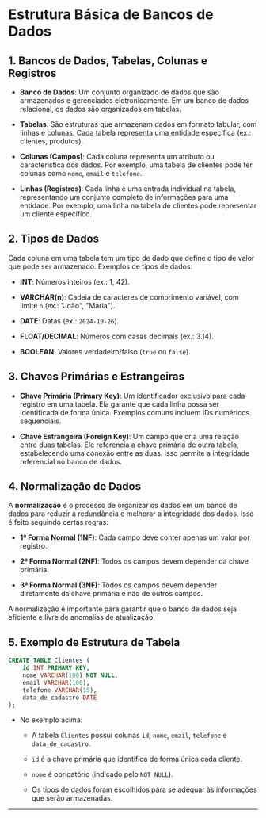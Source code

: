 # Estrutura Básica de Bancos de Dados

## 1. Bancos de Dados, Tabelas, Colunas e Registros
- **Banco de Dados**: Um conjunto organizado de dados que são armazenados e gerenciados eletronicamente. Em um banco de dados relacional, os dados são organizados em tabelas.

- **Tabelas**: São estruturas que armazenam dados em formato tabular, com linhas e colunas. Cada tabela representa uma entidade específica (ex.: clientes, produtos).

- **Colunas (Campos)**: Cada coluna representa um atributo ou característica dos dados. Por exemplo, uma tabela de clientes pode ter colunas como `nome`, `email` e `telefone`.

- **Linhas (Registros)**: Cada linha é uma entrada individual na tabela, representando um conjunto completo de informações para uma entidade. Por exemplo, uma linha na tabela de clientes pode representar um cliente específico.

## 2. Tipos de Dados
Cada coluna em uma tabela tem um tipo de dado que define o tipo de valor que pode ser armazenado. Exemplos de tipos de dados:
- **INT**: Números inteiros (ex.: 1, 42).

- **VARCHAR(n)**: Cadeia de caracteres de comprimento variável, com limite `n` (ex.: "João", "Maria").

- **DATE**: Datas (ex.: `2024-10-26`).

- **FLOAT/DECIMAL**: Números com casas decimais (ex.: 3.14).

- **BOOLEAN**: Valores verdadeiro/falso (`true` ou `false`).

## 3. Chaves Primárias e Estrangeiras
- **Chave Primária (Primary Key)**: Um identificador exclusivo para cada registro em uma tabela. Ela garante que cada linha possa ser identificada de forma única. Exemplos comuns incluem IDs numéricos sequenciais.

- **Chave Estrangeira (Foreign Key)**: Um campo que cria uma relação entre duas tabelas. Ele referencia a chave primária de outra tabela, estabelecendo uma conexão entre as duas. Isso permite a integridade referencial no banco de dados.

## 4. Normalização de Dados
A **normalização** é o processo de organizar os dados em um banco de dados para reduzir a redundância e melhorar a integridade dos dados. Isso é feito seguindo certas regras:
- **1ª Forma Normal (1NF)**: Cada campo deve conter apenas um valor por registro.

- **2ª Forma Normal (2NF)**: Todos os campos devem depender da chave primária.

- **3ª Forma Normal (3NF)**: Todos os campos devem depender diretamente da chave primária e não de outros campos.

A normalização é importante para garantir que o banco de dados seja eficiente e livre de anomalias de atualização.

## 5. Exemplo de Estrutura de Tabela
~~~sql
CREATE TABLE Clientes (
    id INT PRIMARY KEY,
    nome VARCHAR(100) NOT NULL,
    email VARCHAR(100),
    telefone VARCHAR(15),
    data_de_cadastro DATE
);
~~~

- No exemplo acima:

  - A tabela `Clientes` possui colunas `id`, `nome`, `email`, `telefone` e `data_de_cadastro`.
      
  - `id` é a chave primária que identifica de forma única cada cliente.
      
  - `nome` é obrigatório (indicado pelo `NOT NULL`).
      
  - Os tipos de dados foram escolhidos para se adequar às informações que serão armazenadas.

---